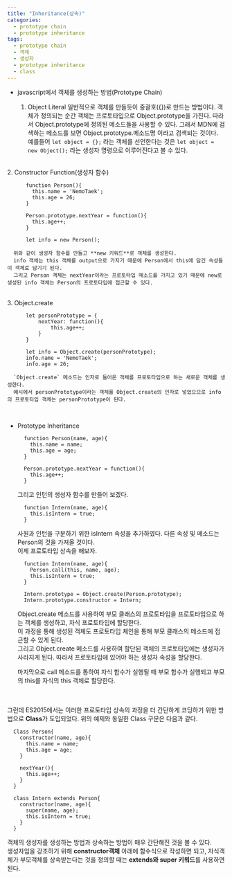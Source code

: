 ```yaml
---
title: "Inheritance(상속)"
categories:
  - prototype chain
  - prototype inheritance
tags:
  - prototype chain
  - 객체
  - 생성자
  - prototype inheritance
  - class
---
```


- javascript에서 객체를 생성하는 방법(Prototype Chain)  

  1. Object Literal
    일반적으로 객체를 만들듯이 중괄호({})로 만드는 방법이다. 객체가 정의되는 순간 객체는 프로토타입으로 Object.prototype을 가진다. 따라서 Object.prototype에 정의된 메소드들을 사용할 수 있다. 그래서 MDN에 검색하는 메소드를 보면 Object.prototype.메소드명 이라고 검색되는 것이다.  
    예를들어 `let object = {};` 라는 객체를 선언한다는 것은 `let object = new Object();` 라는 생성자 명령으로 이루어진다고 볼 수 있다.  
<br>
  2. Constructor Function(생성자 함수)

		  function Person(){
            this.name = 'NemoTaek';
            this.age = 26;
		  }
		
		  Person.prototype.nextYear = function(){
            this.age++;
		  }
		
		  let info = new Person();
		
      위와 같이 생성자 함수를 만들고 **new 키워드**로 객체를 생성한다.  
      info 객체는 this 객체를 output으로 가지기 때문에 Person에서 this에 담긴 속성들이 객체로 담기기 된다.  
      그리고 Person 객체는 nextYear이라는 프로토타입 메소드를 가지고 있기 때문에 new로 생성된 info 객체는 Person의 프로토타입에 접근할 수 있다.  
<br>
  3. Object.create
  
          let personPrototype = {
              nextYear: function(){
                  this.age++;
              }
          }

          let info = Object.create(personPrototype);
          info.name = 'NemoTaek';
          info.age = 26;
        
      `Object.create` 메소드는 인자로 들어온 객체를 프로토타입으로 하는 새로운 객체를 생성한다.  
      예시에서 personPrototype이라는 객체를 Object.create의 인자로 넣었으므로 info의 프로토타입 객체는 personPrototype이 된다.  
<br>

- Prototype Inheritance  

        function Person(name, age){
          this.name = name;
          this.age = age;
        }

        Person.prototype.nextYear = function(){
          this.age++;
        }

  그리고 인턴의 생성자 함수를 만들어 보겠다.  

        function Intern(name, age){
          this.isIntern = true;
        }

  사원과 인턴을 구분하기 위한 isIntern 속성을 추가하였다. 다른 속성 및 메소드는 Person의 것을 가져올 것이다.  
  이제 프로토타입 상속을 해보자.  

        function Intern(name, age){
          Person.call(this, name, age);
          this.isIntern = true;
        }

        Intern.prototype = Object.create(Person.prototype);
        Intern.prototype.constructor = Intern;

  Object.create 메소드를 사용하여 부모 클래스의 프로토타입을 프로토타입으로 하는 객체를 생성하고, 자식 프로토타입에 할당한다.  
  이 과정을 통해 생성된 객체도 프로토타입 체인을 통해 부모 클래스의 메소드에 접근할 수 있게 된다.  
  그리고 Object.create 메소드를 사용하여 할단된 객체의 프로토타입에는 생성자가 사라지게 된다. 따라서 프로토타입에 있어야 하는 생성자 속성을 할당한다.  

  마지막으로 call 메소드를 통하여 자식 함수가 실행될 때 부모 함수가 실행되고 부모의 this를 자식의 this 객체로 할당한다.  

<br><br>
그런데 ES2015에서는 이러한 프로토타입 상속의 과정을 더 간단하게 코딩하기 위한 방법으로 **Class**가 도입되었다. 위의 예제와 동일한 Class 구문은 다음과 같다.  

      Class Person{
        constructor(name, age){
          this.name = name;
          this.age = age;
        }

        nextYear(){
          this.age++;
        }
      }

      class Intern extends Person{
        constructor(name, age){
          super(name, age);
          this.isIntern = true;
        }
      }

객체의 생성자를 생성하는 방법과 상속하는 방법이 매우 간단해진 것을 볼 수 있다.  
생성자임을 강조하기 위해 **constructor객체** 아래에 함수식으로 작성하면 되고, 자식객체가 부모객체를 상속받는다는 것을 정의할 때는 **extends와 super 키워드**를 사용하면 된다.  
